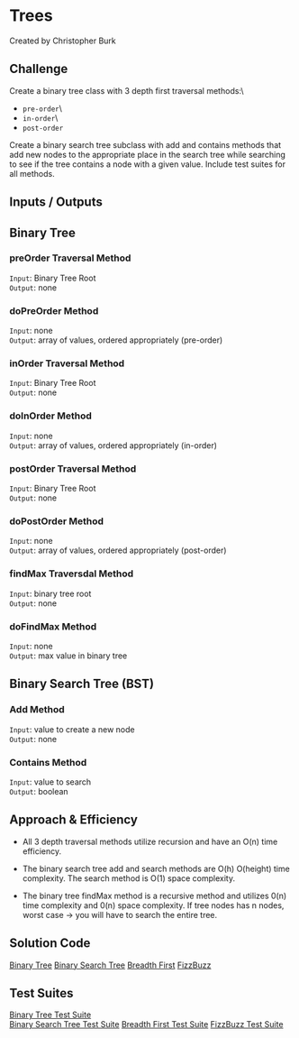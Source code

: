 # Trees

Created by Christopher Burk

## Challenge

Create a binary tree class with 3 depth first traversal methods:\

- `pre-order`\
- `in-order`\
- `post-order`

Create a binary search tree subclass with add and contains methods that add new nodes to the appropriate place in the search tree while searching to see if the tree contains a node with a given value. Include test suites for all methods.

## Inputs / Outputs

## Binary Tree

### preOrder Traversal Method

`Input`: Binary Tree Root\
`Output`: none

### doPreOrder Method

`Input`: none\
`Output`: array of values, ordered appropriately (pre-order)

### inOrder Traversal Method

`Input`: Binary Tree Root\
`Output`: none

### doInOrder Method

`Input`: none\
`Output`: array of values, ordered appropriately (in-order)

### postOrder Traversal Method

`Input`: Binary Tree Root\
`Output`: none

### doPostOrder Method

`Input`: none\
`Output`: array of values, ordered appropriately (post-order)

### findMax Traversdal Method

`Input`: binary tree root\
`Output`: none

### doFindMax Method

`Input`: none\
`Output`: max value in binary tree

## Binary Search Tree (BST)

### Add Method

`Input`: value to create a new node\
`Output`: none

### Contains Method

`Input`: value to search\
`Output`: boolean

## Approach & Efficiency

- All 3 depth traversal methods utilize recursion and have an O(n) time efficiency.

- The binary search tree add and search methods are O(h) O(height) time complexity. The search method is O(1) space complexity.

- The binary tree findMax method is a recursive method and utilizes 0(n) time complexity and 0(n) space complexity. If tree nodes has n nodes, worst case -> you will have to search the entire tree.

## Solution Code

[Binary Tree](./binary-tree.js)
[Binary Search Tree](./binary-search-tree.js)
[Breadth First](./breadth-first.js)
[FizzBuzz](./fizz-buzz.js)

## Test Suites

[Binary Tree Test Suite](./__tests__/binary-tree.test.js)  
[Binary Search Tree Test Suite](./__tests__/binary-search-tree.test.js)
[Breadth First Test Suite](./__test__/breadth-first.test.js)
[FizzBuzz Test Suite](./__tests__/fizz-buzz.test.js)

